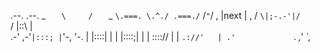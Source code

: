 
.--.       .--.
    _  `    \     /    `  _
     `\.===. \.^./ .===./`
            \/`"`\/
         ,  |next |  ,
        / `\|;-.-'|/` \
       /    |::\  |    \
    .-' ,-'`|:::; |`'-, '-.
        |   |::::\|   |
        |   |::::;|   |
        |   \:::://   |
        |    `.://'   |
       .'             `.
    _,'                 `,_